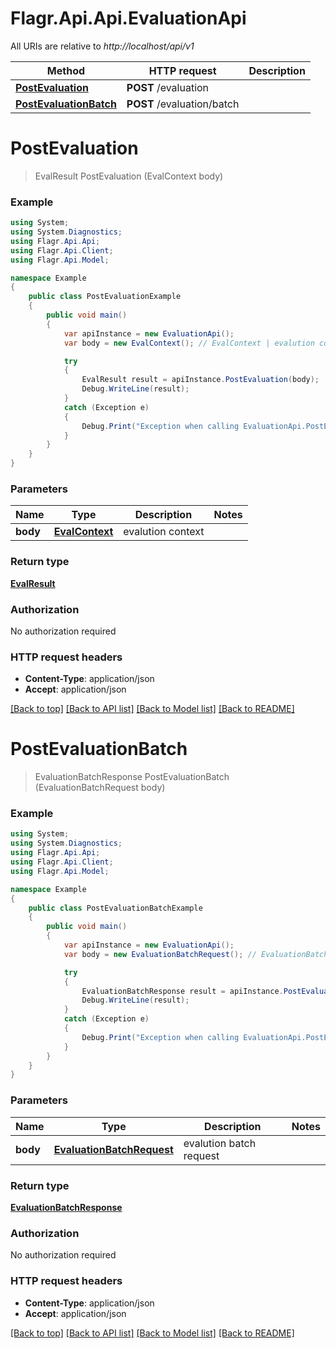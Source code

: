 # Flagr.Api.Api.EvaluationApi

All URIs are relative to *http://localhost/api/v1*

Method | HTTP request | Description
------------- | ------------- | -------------
[**PostEvaluation**](EvaluationApi.md#postevaluation) | **POST** /evaluation | 
[**PostEvaluationBatch**](EvaluationApi.md#postevaluationbatch) | **POST** /evaluation/batch | 


<a name="postevaluation"></a>
# **PostEvaluation**
> EvalResult PostEvaluation (EvalContext body)



### Example
```csharp
using System;
using System.Diagnostics;
using Flagr.Api.Api;
using Flagr.Api.Client;
using Flagr.Api.Model;

namespace Example
{
    public class PostEvaluationExample
    {
        public void main()
        {
            var apiInstance = new EvaluationApi();
            var body = new EvalContext(); // EvalContext | evalution context

            try
            {
                EvalResult result = apiInstance.PostEvaluation(body);
                Debug.WriteLine(result);
            }
            catch (Exception e)
            {
                Debug.Print("Exception when calling EvaluationApi.PostEvaluation: " + e.Message );
            }
        }
    }
}
```

### Parameters

Name | Type | Description  | Notes
------------- | ------------- | ------------- | -------------
 **body** | [**EvalContext**](EvalContext.md)| evalution context | 

### Return type

[**EvalResult**](EvalResult.md)

### Authorization

No authorization required

### HTTP request headers

 - **Content-Type**: application/json
 - **Accept**: application/json

[[Back to top]](#) [[Back to API list]](../README.md#documentation-for-api-endpoints) [[Back to Model list]](../README.md#documentation-for-models) [[Back to README]](../README.md)

<a name="postevaluationbatch"></a>
# **PostEvaluationBatch**
> EvaluationBatchResponse PostEvaluationBatch (EvaluationBatchRequest body)



### Example
```csharp
using System;
using System.Diagnostics;
using Flagr.Api.Api;
using Flagr.Api.Client;
using Flagr.Api.Model;

namespace Example
{
    public class PostEvaluationBatchExample
    {
        public void main()
        {
            var apiInstance = new EvaluationApi();
            var body = new EvaluationBatchRequest(); // EvaluationBatchRequest | evalution batch request

            try
            {
                EvaluationBatchResponse result = apiInstance.PostEvaluationBatch(body);
                Debug.WriteLine(result);
            }
            catch (Exception e)
            {
                Debug.Print("Exception when calling EvaluationApi.PostEvaluationBatch: " + e.Message );
            }
        }
    }
}
```

### Parameters

Name | Type | Description  | Notes
------------- | ------------- | ------------- | -------------
 **body** | [**EvaluationBatchRequest**](EvaluationBatchRequest.md)| evalution batch request | 

### Return type

[**EvaluationBatchResponse**](EvaluationBatchResponse.md)

### Authorization

No authorization required

### HTTP request headers

 - **Content-Type**: application/json
 - **Accept**: application/json

[[Back to top]](#) [[Back to API list]](../README.md#documentation-for-api-endpoints) [[Back to Model list]](../README.md#documentation-for-models) [[Back to README]](../README.md)

